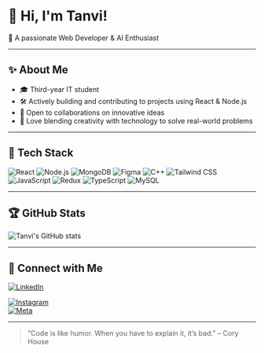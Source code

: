 # 👋 Hi, I'm Tanvi!  
🌱 A passionate Web Developer & AI Enthusiast

---

## ✨ About Me

- 🎓 Third-year IT student  
- 🛠 Actively building and contributing to projects using React & Node.js  
- 🤝 Open to collaborations on innovative ideas  
- 🚀 Love blending creativity with technology to solve real-world problems

---

## 🔧 Tech Stack

![React](https://img.shields.io/badge/-React-black?style=flat&logo=react)
![Node.js](https://img.shields.io/badge/-Node.js-black?style=flat&logo=node.js)
![MongoDB](https://img.shields.io/badge/-MongoDB-black?style=flat&logo=mongodb)
![Figma](https://img.shields.io/badge/-Figma-black?style=flat&logo=figma)
![C++](https://img.shields.io/badge/-C++-black?style=flat&logo=c%2b%2b)
![Tailwind CSS](https://img.shields.io/badge/-TailwindCSS-black?style=flat&logo=tailwind-css)
![JavaScript](https://img.shields.io/badge/-JavaScript-black?style=flat&logo=javascript)
![Redux](https://img.shields.io/badge/-Redux-black?style=flat&logo=redux)
![TypeScript](https://img.shields.io/badge/-TypeScript-black?style=flat&logo=typescript)
![MySQL](https://img.shields.io/badge/-MySQL-black?style=flat&logo=mysql)

---

## 🏆 GitHub Stats

![Tanvi's GitHub stats](https://github-readme-stats.vercel.app/api?username=tanvisandbhor&show_icons=true&theme=radical)

---

## 🔗 Connect with Me

[![LinkedIn](https://img.shields.io/badge/-LinkedIn-blue?style=flat&logo=linkedin)](https://linkedin.com/in/tanvi-sandbhor)  

[![Instagram](https://img.shields.io/badge/-Instagram-purple?style=flat&logo=instagram)](https://instagram.com/yourusername)  
[![Meta](https://img.shields.io/badge/-Meta-000000?style=flat&logo=meta)](https://www.facebook.com/yourusername)

---

> “Code is like humor. When you have to explain it, it’s bad.” – Cory House
